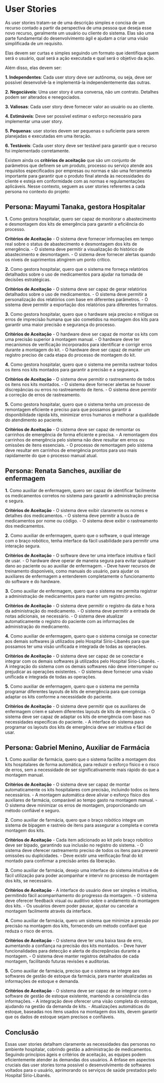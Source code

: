 # User Stories

As user stories tratam-se de uma descrição simples e concisa de um recurso contado a partir da perspectiva de uma pessoa que deseja esse novo recurso, geralmente um usuário ou cliente do sistema. Elas são uma parte fundamental do desenvolvimento ágil e ajudam a criar uma visão simplificada de um requisito.

Elas devem ser curtas e simples seguindo um formato que identifique quem será o usuário, qual será a ação executada e qual será o objetivo da ação.

Além disso, elas devem ser:

**1. Independentes**: Cada user story deve ser autônoma, ou seja, deve ser possível desenvolvê-la e implementá-la independentemente das outras.

**2. Negociáveis**: Uma user story é uma conversa, não um contrato. Detalhes podem ser alterados e renegociados.

**3. Valiosas**: Cada user story deve fornecer valor ao usuário ou ao cliente.

**4. Estimáveis**: Deve ser possível estimar o esforço necessário para implementar uma user story.

**5. Pequenas**: user stories devem ser pequenas o suficiente para serem planejadas e executadas em uma iteração.

**6. Testáveis**: Cada user story deve ser testável para garantir que o recurso foi implementado corretamente.

Existem ainda os **critérios de aceitação** que são um conjunto de parâmetros que definem se um produto, processo ou serviço atende aos requisitos especificados por empresas ou normas e são uma ferramenta importante para garantir que o produto final atenda às necessidades do cliente e esteja em conformidade com as normas e regulamentações aplicáveis. Nesse contexto, seguem as user stories referentes a cada persona no contexto do projeto:

## **Persona: Mayumi Tanaka, gestora Hospitalar**

**1.** Como gestora hospitalar, quero ser capaz de monitorar o abastecimento e desmontagem dos kits de emergência para garantir a eficiência do processo.

**Critérios de Aceitação**
    - O sistema deve fornecer informações em tempo real sobre o status de abastecimento e desmontagem dos kits de
    emergência.
    - O sistema deve permitir a visualização do histórico de abastecimento e desmontagem.
    - O sistema deve fornecer alertas quando os níveis de suprimentos atingirem um ponto crítico.

**2.** Como gestora hospitalar, quero que o sistema me forneça relatórios detalhados sobre o uso de medicamentos para ajudar na tomada de decisões estratégicas.

**Critérios de Aceitação**
    - O sistema deve ser capaz de gerar relatórios detalhados sobre o uso de medicamentos.
    - O sistema deve permitir a personalização dos relatórios com base em diferentes parâmetros.
    - O sistema deve permitir a exportação dos relatórios para diferentes formatos.
    
**3.** Como gestora hospitalar, quero que o hardware seja preciso e mitigue os erros de imprecisão humana que são cometidos na montagem dos kits para garantir uma maior precisão e segurança do processo.

**Critérios de Aceitação**
    - O hardware deve ser capaz de montar os kits com uma precisão superior à montagem manual.
    - O hardware deve ter mecanismos de verificação incorporados para identificar e corrigir erros durante a montagem do kit.
    - O hardware deve ser capaz de manter um registro preciso de cada etapa do processo de montagem do kit.
   
**4.** Como gestora hospitalar, quero que o sistema me permita rastrear todos os itens nos kits montados para garantir a precisão e a segurança.

**Critérios de Aceitação**
    - O sistema deve permitir o rastreamento de todos os itens nos kits montados.
    - O sistema deve fornecer alertas se houver discrepâncias ou erros no rastreamento de itens.
    - O sistema deve permitir a correção de erros de rastreamento.

**5.** Como gestora hospitalar, quero que o sistema tenha um processo de remontagem eficiente e preciso para que possamos garantir a disponibilidade rápida kits, minimizar erros humanos e melhorar a qualidade do atendimento ao paciente.

**Critérios de Aceitação**
    - O sistema deve ser capaz de remontar os carrinhos de emergência de forma eficiente e precisa.
    - A remontagem dos carrinhos de emergência pelo sistema não deve resultar em erros ou omissões de itens essenciais. 
    - O processo de remontagem pelo sistema deve resultar em carrinhos de emergência prontos para uso mais rapidamente do que o processo manual atual.

## **Persona: Renata Sanches, auxiliar de enfermagem**

**1.** Como auxiliar de enfermagem, quero ser capaz de identificar facilmente os medicamentos corretos no sistema para garantir a administração precisa e segura.

**Critérios de Aceitação**
    - O sistema deve exibir claramente os nomes e detalhes dos medicamentos.
    - O sistema deve permitir a busca de medicamentos por nome ou código.
    - O sistema deve exibir o rastreamento dos medicamentos.

**2.** Como auxiliar de enfermagem, quero que o software, o qual interage com o braço robótico, tenha interface da fácil usabilidade para permitir uma interação segura.

**Critérios de Aceitação**
    - O software deve ter uma interface intuitiva e fácil de usar. 
    - O hardware deve operar de maneira segura para evitar qualquer dano ao paciente ou ao auxiliar de enfermagem.
    - Deve haver recursos de treinamento disponíveis, como manuais do usuário, para ajudar os auxiliares de enfermagem a entenderem completamente o funcionamento do software e do hardware.
    
**3.** Como auxiliar de enfermagem, quero que o sistema me permita registrar a administração de medicamentos para manter um registro preciso.

**Critérios de Aceitação**
    - O sistema deve permitir o registro da data e hora da administração do medicamento.
    - O sistema deve permitir a entrada de notas adicionais, se necessário.
    - O sistema deve atualizar automaticamente o registro do paciente com as informações de administração do medicamento.
   
**4.** Como auxiliar de enfermagem, quero que o sistema consiga se conectar aos demais softwares já utilizados pelo Hospital Sírio-Libanês para que possamos ter uma visão unificada e integrada de todas as operações.

**Critérios de Aceitação**
    - O sistema deve ser capaz de se conectar e integrar com os demais softwares já utilizados pelo Hospital Sírio-Libanês.
    - A integração do sistema com os demais softwares não deve interromper ou prejudicar as operações existentes.
    - O sistema deve fornecer uma visão unificada e integrada de todas as operações.

**5.** Como auxiliar de enfermagem, quero que o sistema me permita programar diferentes layouts de kits de emergência para que consiga adaptar os kits conforme a necessidade do paciente.

**Critérios de Aceitação**
    - O sistema deve permitir que os auxiliares de enfermagem criem e salvem diferentes layouts de kits de emergência.
    - O sistema deve ser capaz de adaptar os kits de emergência com base nas necessidades específicas do paciente.
    - A interface do sistema para programar os layouts dos kits de emergência deve ser intuitiva e fácil de usar.

## **Persona: Gabriel Menino, Auxiliar de Farmácia**

**1.** Como auxiliar de farmácia, quero que o sistema facilite a montagem dos kits hospitalares de forma automática, para reduzir o esforço físico e o risco de erros, sem a necessidade de ser significativamente mais rápido do que a montagem manual.

**Critérios de Aceitação**
    - O sistema deve ser capaz de montar automaticamente os kits hospitalares com precisão, incluindo todos os itens necessários.
     - A montagem automática deve aliviar o esforço físico dos auxiliares de farmácia, comparável ao tempo gasto na montagem manual.
     - O sistema deve minimizar os erros de montagem, proporcionando um método confiável e seguro.

**2.** Como auxiliar de farmácia, quero que o braço robótico integre um sistema de bipagem e rastreio de itens para assegurar a completa e correta montagem dos kits.

**Critérios de Aceitação**
    - Cada item adicionado ao kit pelo braço robótico deve ser bipado, garantindo sua inclusão no registro do sistema.
     - O sistema deve oferecer rastreamento preciso de todos os itens para prevenir omissões ou duplicidades.
     - Deve existir uma verificação final do kit montado para confirmar a precisão antes da liberação.
    
**3.** Como auxiliar de farmácia, desejo uma interface do sistema intuitiva e de fácil utilização para poder acompanhar e intervir no processo de montagem dos kits, se necessário.

**Critérios de Aceitação**
     - A interface do usuário deve ser simples e intuitiva, permitindo fácil acompanhamento do progresso da montagem.
     - O sistema deve oferecer feedback visual ou auditivo sobre o andamento da montagem dos kits.
     - Os usuários devem poder pausar, ajustar ou cancelar a montagem facilmente através da interface.
   
**4.** Como auxiliar de farmácia, quero um sistema que minimize a pressão por precisão na montagem dos kits, fornecendo um método confiável que reduza o risco de erros. 

**Critérios de Aceitação**
     - O sistema deve ter uma baixa taxa de erro, aumentando a confiança na precisão dos kits montados.
     - Deve haver funcionalidades para detecção e alerta de discrepâncias durante a montagem.
     - O sistema deve manter registros detalhados de cada montagem, facilitando futuras revisões e auditorias.


**5.** Como auxiliar de farmácia, preciso que o sistema se integre aos softwares de gestão de estoque da farmácia, para manter atualizadas as informações de estoque e demanda.

**Critérios de Aceitação**
     - O sistema deve ser capaz de se integrar com o software de gestão de estoque existente, mantendo a consistência das informações.
     - A integração deve oferecer uma visão completa do estoque, ajudando na gestão da demanda de kits.
     - Atualizações automáticas do estoque, baseadas nos itens usados na montagem dos kits, devem garantir que os dados de estoque sejam precisos e confiáveis.

## **Conclusão**

Essas user stories detalham claramente as necessidades das personas no ambiente hospitalar, cobrindo gestão a administração de medicamentos. Seguindo princípios ágeis e critérios de aceitação, as equipes podem eficientemente atender às demandas dos usuários. A ênfase em aspectos cruciais das user stories torna possível o desenvolvimento de softwares voltados para o usuário, aprimorando os serviços de saúde prestados pelo Hospital Sírio-Libanês.